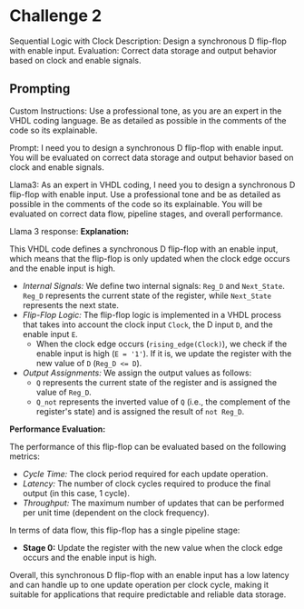 # Challenge 2

Sequential Logic with Clock
Description: Design a synchronous D flip-flop with enable input.
Evaluation: Correct data storage and output behavior based on clock and enable signals.

## Prompting
Custom Instructions:
Use a professional tone, as you are an expert in the VHDL coding language. Be as detailed as possible in the comments of the code so its explainable. 

Prompt:
I need you to design a synchronous D flip-flop with enable input. You will be evaluated on correct data storage and output behavior based on clock and enable signals.

Llama3: 
As an expert in VHDL coding, I need you to design a synchronous D flip-flop with enable input. Use a professional tone and be as detailed as possible in the comments of the code so its explainable. You will be evaluated on correct data flow, pipeline stages, and overall performance.

Llama 3 response:
**Explanation:**

This VHDL code defines a synchronous D flip-flop with an enable input, which means that the flip-flop is only updated when the 
clock edge occurs and the enable input is high.

* *Internal Signals:* We define two internal signals: `Reg_D` and `Next_State`. `Reg_D` represents the current state of the 
register, while `Next_State` represents the next state.
* *Flip-Flop Logic:* The flip-flop logic is implemented in a VHDL process that takes into account the clock input `Clock`, the D 
input `D`, and the enable input `E`.
	+ When the clock edge occurs (`rising_edge(Clock)`), we check if the enable input is high (`E = '1'`). If it is, we update the 
register with the new value of `D` (`Reg_D <= D`).
* *Output Assignments:* We assign the output values as follows:
	+ `Q` represents the current state of the register and is assigned the value of `Reg_D`.
	+ `Q_not` represents the inverted value of `Q` (i.e., the complement of the register's state) and is assigned the result of `not
Reg_D`.

**Performance Evaluation:**

The performance of this flip-flop can be evaluated based on the following metrics:

* *Cycle Time:* The clock period required for each update operation.
* *Latency:* The number of clock cycles required to produce the final output (in this case, 1 cycle).
* *Throughput:* The maximum number of updates that can be performed per unit time (dependent on the clock frequency).

In terms of data flow, this flip-flop has a single pipeline stage:
* **Stage 0:** Update the register with the new value when the clock edge occurs and the enable input is high.

Overall, this synchronous D flip-flop with an enable input has a low latency and can handle up to one update operation per clock 
cycle, making it suitable for applications that require predictable and reliable data storage.

